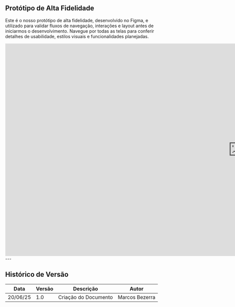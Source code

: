 ## Protótipo de Alta Fidelidade

Este é o nosso protótipo de alta fidelidade, desenvolvido no Figma, e utilizado para validar fluxos de navegação, interações e layout antes de iniciarmos o desenvolvimento. Navegue por todas as telas para conferir detalhes de usabilidade, estilos visuais e funcionalidades planejadas.

<iframe style="border: 1px solid rgba(0, 0, 0, 0.1);" width="1500" height="675" src="https://embed.figma.com/proto/d67drzzQmjAqaOj5iIwoUM/Bananoffee?node-id=135-3&starting-point-node-id=135%3A3&embed-host=share" allowfullscreen></iframe>
---

## Histórico de Versão

| Data     | Versão | Descrição             | Autor              |
| -------- | ------ | --------------------- | ------------------ |
| 20/06/25 | 1.0    | Criação do Documento  | Marcos Bezerra     |